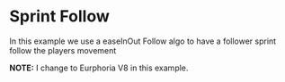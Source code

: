 # Sprint Follow

In this example we use a easeInOut Follow algo to have a follower sprint follow the players movement


**NOTE:** I change to Eurphoria V8 in this example.